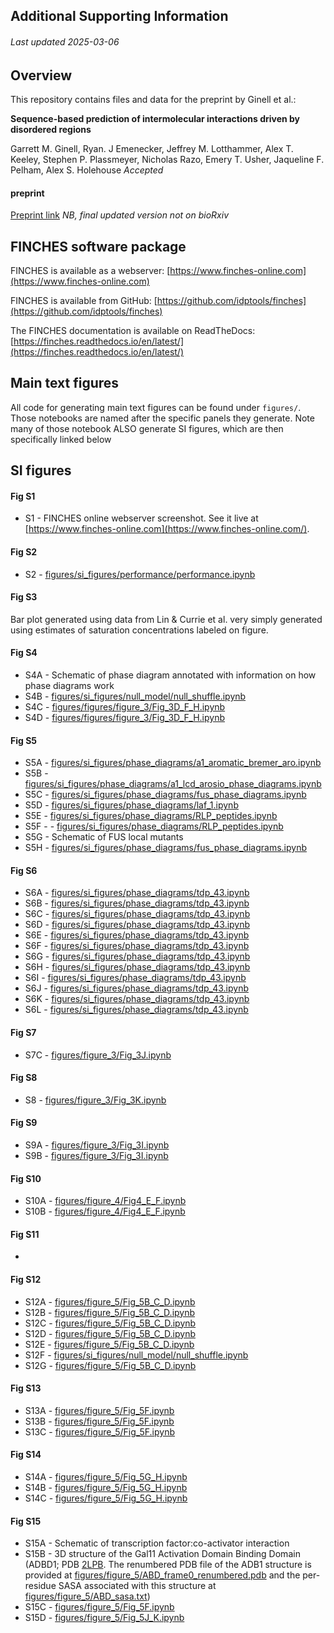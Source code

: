 ## Additional Supporting Information
###### Last updated 2025-03-06

## Overview
This repository contains files and data for the preprint by Ginell et al.:

**Sequence-based prediction of intermolecular interactions driven by disordered regions**

Garrett M. Ginell, Ryan. J Emenecker, Jeffrey M. Lotthammer, Alex T. Keeley, Stephen P. Plassmeyer, Nicholas Razo, Emery T. Usher, Jaqueline F. Pelham, Alex S. Holehouse
*Accepted*

#### preprint
[Preprint link](https://doi.org/10.1101/2024.06.03.597104)
*NB, final updated version not on bioRxiv*

## FINCHES software package
FINCHES is available as a webserver: [https://www.finches-online.com](https://www.finches-online.com)

FINCHES is available from GitHub: [https://github.com/idptools/finches](https://github.com/idptools/finches)

The FINCHES documentation is available on ReadTheDocs: [https://finches.readthedocs.io/en/latest/](https://finches.readthedocs.io/en/latest/)


## Main text figures
All code for generating main text figures can be found under `figures/`. Those notebooks are named after the specific panels they generate. Note many of those notebook ALSO generate SI figures, which are then specifically linked below


## SI figures

#### Fig S1
* S1 - FINCHES online webserver screenshot. See it live at [https://www.finches-online.com](https://www.finches-online.com/).

#### Fig S2
* S2 - [figures/si_figures/performance/performance.ipynb](figures/si_figures/performance/performance.ipynb)

#### Fig S3
Bar plot generated using data from Lin & Currie et al. very simply generated using estimates of saturation concentrations labeled on figure. 

#### Fig S4
* S4A - Schematic of phase diagram annotated with information on how phase diagrams work
* S4B - [figures/si_figures/null_model/null_shuffle.ipynb](figures/si_figures/null_model/null_shuffle.ipynb)
* S4C - [figures/figures/figure_3/Fig_3D_F_H.ipynb](figures/figure_3/Fig_3D_F_H.ipynb)
* S4D - [figures/figures/figure_3/Fig_3D_F_H.ipynb](figures/figure_3/Fig_3D_F_H.ipynb)

#### Fig S5
* S5A - [figures/si_figures/phase_diagrams/a1_aromatic_bremer_aro.ipynb](figures/si_figures/phase_diagrams/a1_aromatic_bremer_aro.ipynb)
* S5B - [figures/si_figures/phase_diagrams/a1_lcd_arosio_phase_diagrams.ipynb](figures/si_figures/phase_diagrams/a1_lcd_arosio_phase_diagrams.ipynb)
* S5C - [figures/si_figures/phase_diagrams/fus_phase_diagrams.ipynb](figures/si_figures/phase_diagrams/fus_phase_diagrams.ipynb)
* S5D - [figures/si_figures/phase_diagrams/laf_1.ipynb](figures/si_figures/phase_diagrams/laf_1.ipynb)
* S5E - [figures/si_figures/phase_diagrams/RLP_peptides.ipynb](figures/si_figures/phase_diagrams/RLP_peptides.ipynb)
* S5F - - [figures/si_figures/phase_diagrams/RLP_peptides.ipynb](figures/si_figures/phase_diagrams/RLP_peptides.ipynb)
* S5G - Schematic of FUS local mutants
* S5H - [figures/si_figures/phase_diagrams/fus_phase_diagrams.ipynb](figures/si_figures/phase_diagrams/fus_phase_diagrams.ipynb)

#### Fig S6
* S6A - [figures/si_figures/phase_diagrams/tdp_43.ipynb](figures/si_figures/phase_diagrams/tdp_43.ipynb)
* S6B - [figures/si_figures/phase_diagrams/tdp_43.ipynb](figures/si_figures/phase_diagrams/tdp_43.ipynb)
* S6C - [figures/si_figures/phase_diagrams/tdp_43.ipynb](figures/si_figures/phase_diagrams/tdp_43.ipynb)
* S6D - [figures/si_figures/phase_diagrams/tdp_43.ipynb](figures/si_figures/phase_diagrams/tdp_43.ipynb)
* S6E - [figures/si_figures/phase_diagrams/tdp_43.ipynb](figures/si_figures/phase_diagrams/tdp_43.ipynb)
* S6F - [figures/si_figures/phase_diagrams/tdp_43.ipynb](figures/si_figures/phase_diagrams/tdp_43.ipynb)
* S6G - [figures/si_figures/phase_diagrams/tdp_43.ipynb](figures/si_figures/phase_diagrams/tdp_43.ipynb)
* S6H - [figures/si_figures/phase_diagrams/tdp_43.ipynb](figures/si_figures/phase_diagrams/tdp_43.ipynb)
* S6I - [figures/si_figures/phase_diagrams/tdp_43.ipynb](figures/si_figures/phase_diagrams/tdp_43.ipynb)
* S6J - [figures/si_figures/phase_diagrams/tdp_43.ipynb](figures/si_figures/phase_diagrams/tdp_43.ipynb)
* S6K - [figures/si_figures/phase_diagrams/tdp_43.ipynb](figures/si_figures/phase_diagrams/tdp_43.ipynb)
* S6L - [figures/si_figures/phase_diagrams/tdp_43.ipynb](figures/si_figures/phase_diagrams/tdp_43.ipynb)

#### Fig S7
* S7C - [figures/figure_3/Fig_3J.ipynb](figures/figure_3/Fig_3J.ipynb)


#### Fig S8

* S8 - [figures/figure_3/Fig_3K.ipynb](figures/figure_3/Fig_3K.ipynb)

#### Fig S9
* S9A - [figures/figure_3/Fig_3I.ipynb](figures/figure_3/Fig_3I.ipynb)
* S9B - [figures/figure_3/Fig_3I.ipynb](figures/figure_3/Fig_3I.ipynb)

#### Fig S10
* S10A - [figures/figure_4/Fig4_E_F.ipynb](figures/figure_4/Fig4_E_F.ipynb)
* S10B - [figures/figure_4/Fig4_E_F.ipynb](figures/figure_4/Fig4_E_F.ipynb)

#### Fig S11
* 

#### Fig S12
* S12A - [figures/figure_5/Fig_5B_C_D.ipynb](figures/figure_5/Fig_5B_C_D.ipynb) 
* S12B - [figures/figure_5/Fig_5B_C_D.ipynb](figures/figure_5/Fig_5B_C_D.ipynb) 
* S12C - [figures/figure_5/Fig_5B_C_D.ipynb](figures/figure_5/Fig_5B_C_D.ipynb) 
* S12D - [figures/figure_5/Fig_5B_C_D.ipynb](figures/figure_5/Fig_5B_C_D.ipynb) 
* S12E - [figures/figure_5/Fig_5B_C_D.ipynb](figures/figure_5/Fig_5B_C_D.ipynb) 
* S12F - [figures/si_figures/null_model/null_shuffle.ipynb](figures/si_figures/null_model/null_shuffle.ipynb)
* S12G - [figures/figure_5/Fig_5B_C_D.ipynb](figures/figure_5/Fig_5B_C_D.ipynb) 

#### Fig S13
* S13A - [figures/figure_5/Fig_5F.ipynb](figures/figure_5/Fig_5F.ipynb) 
* S13B - [figures/figure_5/Fig_5F.ipynb](figures/figure_5/Fig_5F.ipynb) 
* S13C - [figures/figure_5/Fig_5F.ipynb](figures/figure_5/Fig_5F.ipynb) 

#### Fig S14
* S14A - [figures/figure_5/Fig_5G_H.ipynb](figures/figure_5/Fig_5G_H.ipynb) 
* S14B - [figures/figure_5/Fig_5G_H.ipynb](figures/figure_5/Fig_5G_H.ipynb) 
* S14C - [figures/figure_5/Fig_5G_H.ipynb](figures/figure_5/Fig_5G_H.ipynb) 

#### Fig S15
* S15A - Schematic of transcription factor:co-activator interaction
* S15B - 3D structure of the Gal11 Activation Domain Binding Domain (ADBD1; PDB [2LPB](https://www1.rcsb.org/structure/2LPB). The renumbered PDB file of the ADB1 structure is provided at [figures/figure_5/ABD_frame0_renumbered.pdb](figures/figure_5/ABD_frame0_renumbered.pdb) and the per-residue SASA associated with this structure at [figures/figure_5/ABD_sasa.txt](figures/figure_5/ABD_sasa.txt))
* S15C - [figures/figure_5/Fig_5F.ipynb](figures/figure_5/Fig_5F.ipynb) 
* S15D - [figures/figure_5/Fig_5J_K.ipynb](figures/figure_5/Fig_5J_K.ipynb) 